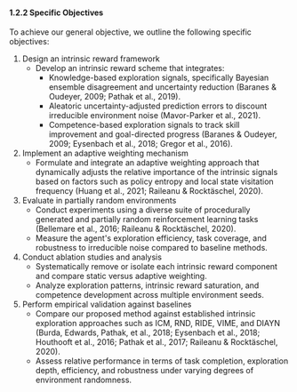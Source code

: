 #### 1.2.2 Specific Objectives

To achieve our general objective, we outline the following specific objectives:
1. Design an intrinsic reward framework
   - Develop an intrinsic reward scheme that integrates:
     - Knowledge-based exploration signals, specifically Bayesian ensemble disagreement and uncertainty reduction (Baranes & Oudeyer, 2009; Pathak et al., 2019).
     - Aleatoric uncertainty-adjusted prediction errors to discount irreducible environment noise (Mavor-Parker et al., 2021).
     - Competence-based exploration signals to track skill improvement and goal-directed progress (Baranes & Oudeyer, 2009; Eysenbach et al., 2018; Gregor et al., 2016).
2. Implement an adaptive weighting mechanism
   - Formulate and integrate an adaptive weighting approach that dynamically adjusts the relative importance of the intrinsic signals based on factors such as policy entropy and local state visitation frequency (Huang et al., 2021; Raileanu & Rocktäschel, 2020).
3. Evaluate in partially random environments
   - Conduct experiments using a diverse suite of procedurally generated and partially random reinforcement learning tasks (Bellemare et al., 2016; Raileanu & Rocktäschel, 2020).
   - Measure the agent's exploration efficiency, task coverage, and robustness to irreducible noise compared to baseline methods.
4. Conduct ablation studies and analysis
   - Systematically remove or isolate each intrinsic reward component and compare static versus adaptive weighting.
   - Analyze exploration patterns, intrinsic reward saturation, and competence development across multiple environment seeds.
5. Perform empirical validation against baselines
   - Compare our proposed method against established intrinsic exploration approaches such as ICM, RND, RIDE, VIME, and DIAYN (Burda, Edwards, Pathak, et al., 2018; Eysenbach et al., 2018; Houthooft et al., 2016; Pathak et al., 2017; Raileanu & Rocktäschel, 2020).
   - Assess relative performance in terms of task completion, exploration depth, efficiency, and robustness under varying degrees of environment randomness.
